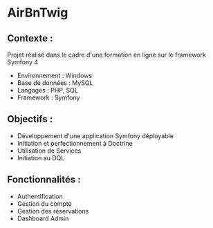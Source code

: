 # AirBnTwig


## Contexte : 
Projet réalisé dans le cadre d'une formation en ligne sur le framework Symfony 4

- Environnement : Windows
- Base de données : MySQL
- Langages : PHP, SQL
- Framework : Symfony


## Objectifs : 
 - Développement d'une application Symfony déployable
 - Initiation et perfectionnement à Doctrine
 - Utilisation de Services
 - Initiation au DQL



## Fonctionnalités : 
 - Authentification
 - Gestion du compte
 - Gestion des réservations
 - Dashboard Admin
